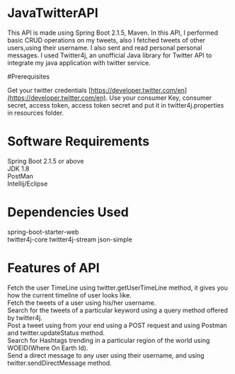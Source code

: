 # JavaTwitterAPI

This API is made using Spring Boot 2.1.5, Maven. In this API, I performed basic CRUD operations on my tweets, also I fetched tweets of other users,using their username. I also sent and read personal personal messages. I used Twitter4j, an unofficial Java library for Twitter API to integrate my java application with twitter service.

#Prerequisites

Get your twitter credentials [https://developer.twitter.com/en](https://developer.twitter.com/en).
Use your consumer Key, consumer secret, access token, access token secret and put it in twitter4j.properties in resources folder.


# Software Requirements

Spring Boot 2.1.5 or above<br>
JDK 1.8<br>
PostMan<br>
Intellij/Eclipse<br>


# Dependencies Used

spring-boot-starter-web<br>
twitter4j-core
twitter4j-stream
json-simple



# Features of API

Fetch the user TimeLine using twitter.getUserTimeLine method, it gives you how the current timeline of user looks like.<br>
Fetch the tweets of a user using his/her username.<br>
Search for the tweets of a particular keyword using a query method offered by twitter4j.<br>
Post a tweet using from your end using a POST request and using Postman and twitter.updateStatus method.<br>
Search for Hashtags trending in a particular region of the world using WOEID(Where On Earth Id).<br>
Send a direct message to any user using their username, and using twitter.sendDirectMessage method.







